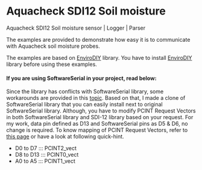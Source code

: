# Aquacheck SDI12 Soil moisture
Aquacheck SDI12 Soil moisture sensor | Logger | Parser

The examples are provided to demonstrate how easy it is to communicate with Aquacheck soil moisture probes. 

The examples are based on [EnviroDIY](https://github.com/EnviroDIY/Arduino-SDI-12) library. You have to install [EnviroDIY](https://github.com/EnviroDIY/Arduino-SDI-12) library before using these examples. 


#### If you are using SoftwareSerial in your project, read below:
Since the library has conflicts with SoftwareSerial library, some workarounds are provided in this [topic](https://github.com/EnviroDIY/Arduino-SDI-12/issues/8). Based on that, I made a clone of SoftwareSerial library that you can easily install next to original SoftwareSerial library. Although, you have to modify PCINT Request Vectors in both SoftwareSerial library and SDI-12 library based on your request. For my work, data pin defined as D13 and SoftwareSerial pins as D5 & D6, no change is required. To know mapping of PCINT Request Vectors, refer to [this page](http://gammon.com.au/interrupts) or have a look at following quick-hint.


* D0 to D7 ::: PCINT2_vect
* D8 to D13 ::: PCINT0_vect
* A0 to A5 ::: PCINT1_vect






